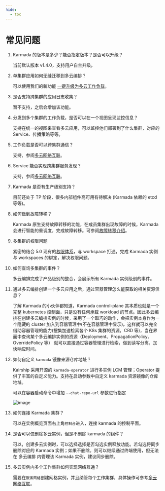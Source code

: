 ```yaml
---
hide:
  - toc
---
```


# 常见问题

1. Karmada 的版本是多少？能否指定版本？是否可以升级？

    当前默认版本 v1.4.0，支持用户自主升级。

2. 单集群应用如何无缝迁移到多云编排？

    可以使用我们的新功能 [一键升级为多云工作负载](../workload/promote.md)。

3. 是否支持跨集群的应用日志收集？

    暂不支持，之后会增加该功能。

4. 分发到多个集群的工作负载，是否可以在一个视图呈现监控信息？

    支持在统一的视图来查看多云应用，可以监控他们部署到了什么集群，对应的 Service、传播策略等等。

5. 工作负载是否可以跨集群通信？

    支持，参阅[多云网络互联](../../mspider/user-guide/multicluster/cluster-interconnect.md)。

6. Service 能否实现跨集群服务发现？

    支持，参阅[多云网络互联](../../mspider/user-guide/multicluster/cluster-interconnect.md)。

7. Karmada 是否有生产级别支持？

    目前还处于 TP 阶段，很多内部组件高可用有待解决 (Karmada 依赖的 etcd 等等)。

8. 如何做到故障转移？

    Karmada 原生支持故障转移的功能，在成员集群出现故障的时候，Karmada 会进行智能的重调度，完成故障转移。可参阅[故障转移介绍](../failover/failover.md)。

9. 多集群的权限问题

    紧密的结合 5.0 现有的[权限体系](../../ghippo/user-guide/access-control/role.md)，与 workspace 打通，完成 Karmada 实例与 workspaces 的绑定，解决权限问题。

10. 如何查询多集群的事件？

    多云编排完成了产品级别的整合，会展示所有 Karmada 实例级别的事件。

11. 通过多云编排创建一个多云应用之后，通过容器管理怎么能获取的相关资源信息？

    了解 Karmada 的小伙伴都知道，Karmada control-plane 其本质也就是一个完整 kubernetes 控制面，只是没有任何承载 workload 的节点。因此多云编排在创建多云编排实例的时候，采用了一个取巧的动作，会把实例本身作为一个隐藏的 cluster 加入到容器管理中(不在容器管理中显示)。这样就可以完全借助容器管理的能力(搜集加速检索各个 K8s 集群的资源，CRD 等)，当在界面中查询某个多云编排实例的资源（Deployment、PropagationPolicy、OverridePolicy 等） 就可以直接通过容器管理进行检索，做到读写分离，加快响应时间。

12. 如何自定义 `karmada` 镜像来源仓库地址？

    Kairship 采用开源的 `karmada-operator` 进行多实例 LCM 管理；Operator 提供了丰富的自定义能力。支持在启动参数中自定义 karmada 资源镜像的仓库地址。

    可以在容器启动命令中增加 `--chat-repo-url` 参数进行指定

    ![image](https://docs.daocloud.io/daocloud-docs-images/docs/kairship/images/faq01.png)

13. 如何连接 Karmada 集群？

    可以在实例概览页面右上角`控制台`进入，连接 karmada 的控制平面。

14. 是否可以仅删除多云实例，但是不删除 karmada 的组件？

    可以，创建多云实例时，可以选择选择是否勾选实例释放功能。若勾选将同步删除对应的 Karmada 实例；如果不删除，则可以继续通过终端使用，但无法在 多云编排 内管理该 Karmada 实例，建议同步删除。

15. 多云实例内多个工作集群如何实现网络互通？

    需要在`服务网格`创建网格实例，并且纳管每个工作集群，具体操作可参考[多云网络互联](../../mspider/user-guide/multicluster/cluster-interconnect.md)。
